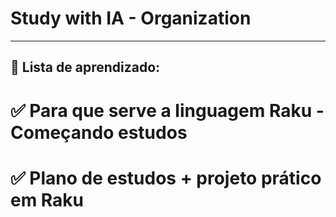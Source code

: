 # Study with IA - Organization 

---

## 🎯 Lista de aprendizado:

# ✅ Para que serve a linguagem Raku - Começando estudos
# ✅ Plano de estudos + projeto prático em Raku

